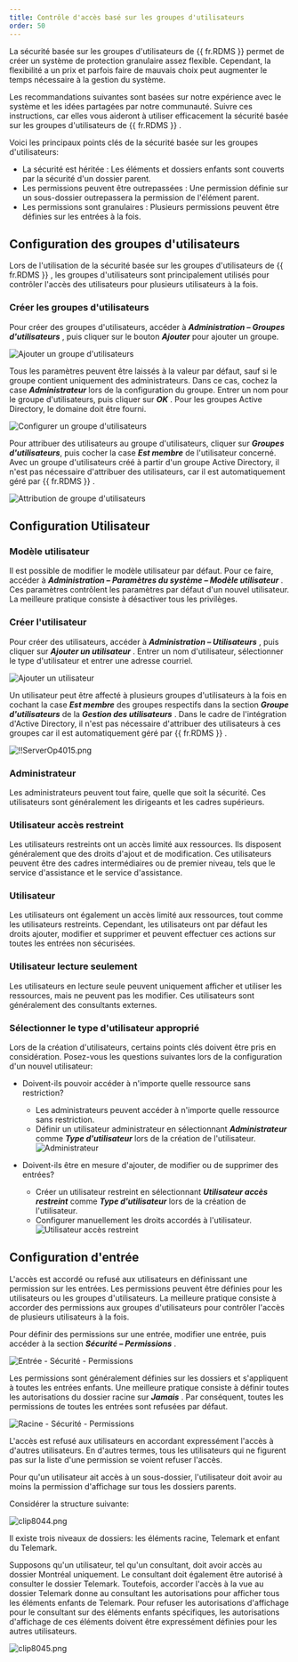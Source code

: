 ```yaml
---
title: Contrôle d'accès basé sur les groupes d'utilisateurs
order: 50
---
```

La sécurité basée sur les groupes d'utilisateurs de {{ fr.RDMS }} permet de créer un système de protection granulaire assez flexible. Cependant, la flexibilité a un prix et parfois faire de mauvais choix peut augmenter le temps nécessaire à la gestion du système.  

Les recommandations suivantes sont basées sur notre expérience avec le système et les idées partagées par notre communauté. Suivre ces instructions, car elles vous aideront à utiliser efficacement la sécurité basée sur les groupes d'utilisateurs de {{ fr.RDMS }} .  

Voici les principaux points clés de la sécurité basée sur les groupes d'utilisateurs:  

* La sécurité est héritée : Les éléments et dossiers enfants sont couverts par la sécurité d'un dossier parent. 
* Les permissions peuvent être outrepassées : Une permission définie sur un sous-dossier outrepassera la permission de l'élément parent. 
* Les permissions sont granulaires : Plusieurs permissions peuvent être définies sur les entrées à la fois.  

## Configuration des groupes d'utilisateurs 

Lors de l'utilisation de la sécurité basée sur les groupes d'utilisateurs de {{ fr.RDMS }} , les groupes d'utilisateurs sont principalement utilisés pour contrôler l'accès des utilisateurs pour plusieurs utilisateurs à la fois. 

### Créer les groupes d'utilisateurs 

Pour créer des groupes d'utilisateurs, accéder à ***Administration – Groupes d'utilisateurs*** , puis cliquer sur le bouton ***Ajouter*** pour ajouter un groupe. 

![Ajouter un groupe d'utilisateurs](/img/fr/server/clip8034.png)

Tous les paramètres peuvent être laissés à la valeur par défaut, sauf si le groupe contient uniquement des administrateurs. Dans ce cas, cochez la case ***Administrateur*** lors de la configuration du groupe. Entrer un nom pour le groupe d'utilisateurs, puis cliquer sur ***OK*** . Pour les groupes Active Directory, le domaine doit être fourni. 

![Configurer un groupe d'utilisateurs](/img/fr/server/clip8035.png)

Pour attribuer des utilisateurs au groupe d'utilisateurs, cliquer sur ***Groupes d'utilisateurs***, puis cocher la case ***Est membre*** de l'utilisateur concerné. Avec un groupe d'utilisateurs créé à partir d'un groupe Active Directory, il n'est pas nécessaire d'attribuer des utilisateurs, car il est automatiquement géré par {{ fr.RDMS }} . 

![Attribution de groupe d'utilisateurs](/img/fr/server/clip8036.png)

## Configuration Utilisateur 

### Modèle utilisateur 

Il est possible de modifier le modèle utilisateur par défaut. Pour ce faire, accéder à ***Administration – Paramètres du système – Modèle utilisateur*** . Ces paramètres contrôlent les paramètres par défaut d'un nouvel utilisateur. La meilleure pratique consiste à désactiver tous les privilèges. 

### Créer l'utilisateur 

Pour créer des utilisateurs, accéder à ***Administration – Utilisateurs*** , puis cliquer sur ***Ajouter un utilisateur*** . Entrer un nom d'utilisateur, sélectionner le type d'utilisateur et entrer une adresse courriel. 

![Ajouter un utilisateur](/img/fr/server/clip8037.png)

Un utilisateur peut être affecté à plusieurs groupes d'utilisateurs à la fois en cochant la case ***Est membre*** des groupes respectifs dans la section ***Groupe d'utilisateurs*** de la ***Gestion des utilisateurs*** . Dans le cadre de l'intégration d'Active Directory, il n'est pas nécessaire d'attribuer des utilisateurs à ces groupes car il est automatiquement géré par {{ fr.RDMS }} . 

![!!ServerOp4015.png](/img/fr/server/ServerOp4015.png) 

### Administrateur 

Les administrateurs peuvent tout faire, quelle que soit la sécurité. Ces utilisateurs sont généralement les dirigeants et les cadres supérieurs. 

### Utilisateur accès restreint 

Les utilisateurs restreints ont un accès limité aux ressources. Ils disposent généralement que des droits d'ajout et de modification. Ces utilisateurs peuvent être des cadres intermédiaires ou de premier niveau, tels que le service d'assistance et le service d'assistance. 

### Utilisateur 

Les utilisateurs ont également un accès limité aux ressources, tout comme les utilisateurs restreints. Cependant, les utilisateurs ont par défaut les droits ajouter, modifier et supprimer et peuvent effectuer ces actions sur toutes les entrées non sécurisées. 

### Utilisateur lecture seulement 

Les utilisateurs en lecture seule peuvent uniquement afficher et utiliser les ressources, mais ne peuvent pas les modifier. Ces utilisateurs sont généralement des consultants externes. 

### Sélectionner le type d'utilisateur approprié 

Lors de la création d'utilisateurs, certains points clés doivent être pris en considération. Posez-vous les questions suivantes lors de la configuration d'un nouvel utilisateur:  

* Doivent-ils pouvoir accéder à n'importe quelle ressource sans restriction? 
    * Les administrateurs peuvent accéder à n'importe quelle ressource sans restriction. 
    * Définir un utilisateur administrateur en sélectionnant ***Administrateur*** comme ***Type d'utilisateur*** lors de la création de l'utilisateur.  
    ![Administrateur](/img/fr/server/clip8039.png)  

* Doivent-ils être en mesure d'ajouter, de modifier ou de supprimer des entrées? 
    * Créer un utilisateur restreint en sélectionnant ***Utilisateur accès restreint*** comme ***Type d'utilisateur*** lors de la création de l'utilisateur. 
    * Configurer manuellement les droits accordés à l'utilisateur.  
    ![Utilisateur accès restreint](/img/fr/server/clip8040.png)  

## Configuration d'entrée 

L'accès est accordé ou refusé aux utilisateurs en définissant une permission sur les entrées. Les permissions peuvent être définies pour les utilisateurs ou les groupes d'utilisateurs. La meilleure pratique consiste à accorder des permissions aux groupes d'utilisateurs pour contrôler l'accès de plusieurs utilisateurs à la fois.  

Pour définir des permissions sur une entrée, modifier une entrée, puis accéder à la section ***Sécurité – Permissions*** .  

![Entrée - Sécurité - Permissions](/img/fr/server/clip8042.png)  

Les permissions sont généralement définies sur les dossiers et s'appliquent à toutes les entrées enfants. Une meilleure pratique consiste à définir toutes les autorisations du dossier racine sur ***Jamais*** . Par conséquent, toutes les permissions de toutes les entrées sont refusées par défaut. 

![Racine - Sécurité - Permissions](/img/fr/server/clip8043.png)  

L'accès est refusé aux utilisateurs en accordant expressément l'accès à d'autres utilisateurs. En d'autres termes, tous les utilisateurs qui ne figurent pas sur la liste d'une permission se voient refuser l'accès.  

Pour qu'un utilisateur ait accès à un sous-dossier, l'utilisateur doit avoir au moins la permission d'affichage sur tous les dossiers parents.  

Considérer la structure suivante:  

![clip8044.png](/img/fr/server/clip8044.png) 

Il existe trois niveaux de dossiers: les éléments racine, Telemark et enfant du Telemark.  

Supposons qu'un utilisateur, tel qu'un consultant, doit avoir accès au dossier Montréal uniquement. Le consultant doit également être autorisé à consulter le dossier Telemark. Toutefois, accorder l'accès à la vue au dossier Telemark donne au consultant les autorisations pour afficher tous les éléments enfants de Telemark. Pour refuser les autorisations d'affichage pour le consultant sur des éléments enfants spécifiques, les autorisations d'affichage de ces éléments doivent être expressément définies pour les autres utilisateurs.  

![clip8045.png](/img/fr/server/clip8045.png) 


